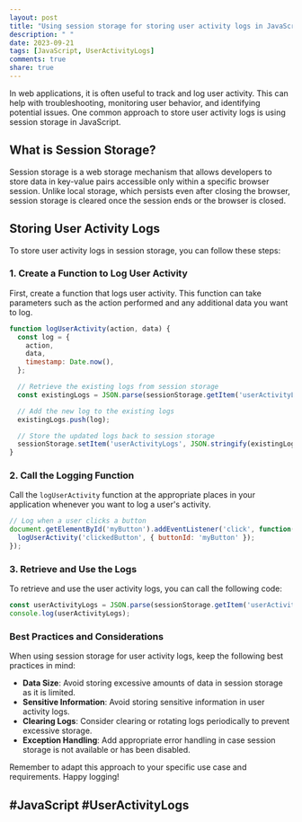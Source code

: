 ```yaml
---
layout: post
title: "Using session storage for storing user activity logs in JavaScript"
description: " "
date: 2023-09-21
tags: [JavaScript, UserActivityLogs]
comments: true
share: true
---
```


In web applications, it is often useful to track and log user activity. This can help with troubleshooting, monitoring user behavior, and identifying potential issues. One common approach to store user activity logs is using session storage in JavaScript.

## What is Session Storage?

Session storage is a web storage mechanism that allows developers to store data in key-value pairs accessible only within a specific browser session. Unlike local storage, which persists even after closing the browser, session storage is cleared once the session ends or the browser is closed.

## Storing User Activity Logs

To store user activity logs in session storage, you can follow these steps:

### 1. Create a Function to Log User Activity

First, create a function that logs user activity. This function can take parameters such as the action performed and any additional data you want to log.

```javascript
function logUserActivity(action, data) {
  const log = {
    action,
    data,
    timestamp: Date.now(),
  };

  // Retrieve the existing logs from session storage
  const existingLogs = JSON.parse(sessionStorage.getItem('userActivityLogs')) || [];

  // Add the new log to the existing logs
  existingLogs.push(log);

  // Store the updated logs back to session storage
  sessionStorage.setItem('userActivityLogs', JSON.stringify(existingLogs));
}
```

### 2. Call the Logging Function

Call the `logUserActivity` function at the appropriate places in your application whenever you want to log a user's activity.

```javascript
// Log when a user clicks a button
document.getElementById('myButton').addEventListener('click', function() {
  logUserActivity('clickedButton', { buttonId: 'myButton' });
});
```

### 3. Retrieve and Use the Logs

To retrieve and use the user activity logs, you can call the following code:

```javascript
const userActivityLogs = JSON.parse(sessionStorage.getItem('userActivityLogs'));
console.log(userActivityLogs);
```

### Best Practices and Considerations

When using session storage for user activity logs, keep the following best practices in mind:

- **Data Size**: Avoid storing excessive amounts of data in session storage as it is limited.
- **Sensitive Information**: Avoid storing sensitive information in user activity logs.
- **Clearing Logs**: Consider clearing or rotating logs periodically to prevent excessive storage.
- **Exception Handling**: Add appropriate error handling in case session storage is not available or has been disabled.

Remember to adapt this approach to your specific use case and requirements. Happy logging!

## #JavaScript #UserActivityLogs